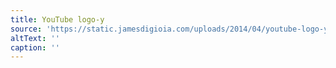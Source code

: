 ```yaml
---
title: YouTube logo-y
source: 'https://static.jamesdigioia.com/uploads/2014/04/youtube-logo-y.jpg'
altText: ''
caption: ''
---
```


